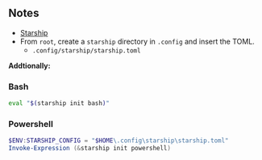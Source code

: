 ## Notes
- [Starship](https://starship.rs/guide/)
- From `root`, create a `starship` directory in `.config` and insert the TOML.
  - `.config/starship/starship.toml`

**Addtionally:**
### Bash
```bash
eval "$(starship init bash)"
```
### Powershell
```powershell
$ENV:STARSHIP_CONFIG = "$HOME\.config\starship\starship.toml"
Invoke-Expression (&starship init powershell)
```